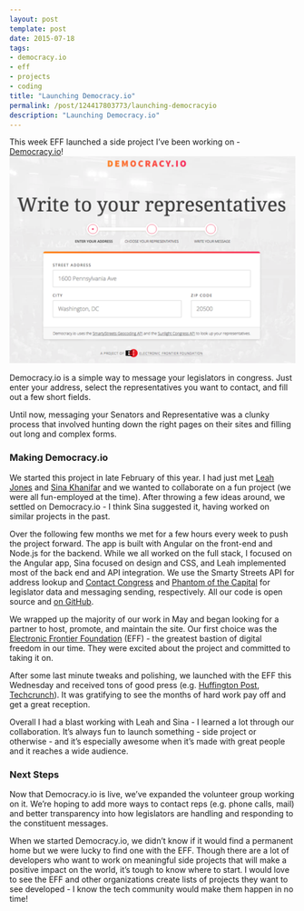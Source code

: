 ```yaml
---
layout: post
template: post
date: 2015-07-18
tags:
- democracy.io
- eff
- projects
- coding
title: "Launching Democracy.io"
permalink: /post/124417803773/launching-democracyio
description: "Launching Democracy.io"
---
```

This week EFF launched a side project I’ve been working on - [Democracy.io](https://democracy.io/#/)!
![](/images/a87cf52efaa316837c704e6a60d7e2a584321d19f62553a306883de119e3c679.png)

Democracy.io is a simple way to message your legislators in congress. Just enter your address, select the representatives you want to contact, and fill out a few short fields.

Until now, messaging your Senators and Representative was a clunky process that involved hunting down the right pages on their sites and filling out long and complex forms.

### Making Democracy.io

We started this project in late February of this year. I had just met [Leah Jones](http://l12s.com/) and [Sina Khanifar](https://twitter.com/sinak)&nbsp;and we wanted to collaborate on a fun project (we were all fun-employed at the time). After throwing a few ideas around, we settled on Democracy.io - I think Sina suggested it, having worked on similar projects in the past.

Over the following few months we met for a few hours every week to push the project forward. The app is built with Angular on the front-end and Node.js for the backend. While we all worked on the full stack, I focused on the Angular app, Sina focused on design and CSS, and Leah implemented most of the back end and API integration. We use the Smarty Streets API for address lookup and [Contact Congress](https://github.com/unitedstates/contact-congress) and [Phantom of the Capital](https://github.com/EFForg/phantom-of-the-capitol) for legislator data and messaging sending, respectively. All our code is open source and [on GitHub](https://github.com/EFForg/democracy.io).

We wrapped up the majority of our work in May and began looking for a partner to host, promote, and maintain the site. Our first choice was the [Electronic Frontier Foundation](https://www.eff.org/) (EFF) - the greatest bastion of digital freedom in our time. They were excited about the project and committed to taking it on.

After some last minute tweaks and polishing, we launched with the EFF this Wednesday and received tons of good press (e.g. [Huffington Post](http://www.huffingtonpost.com/entry/democracyio-makes-it-easier-to-email-your-representatives-in-dc_55a6d44fe4b0c5f0322c4cc4), [Techcrunch](http://techcrunch.com/2015/07/15/democracy-io/)). It was gratifying to see the months of hard work pay off and get a great reception.

Overall I had a blast working with Leah and Sina - I learned a lot through our collaboration. It’s always fun to launch something - side project or otherwise - and it’s especially awesome when it’s made with great people and it reaches a wide audience.

### Next Steps

Now that Democracy.io is live, we’ve expanded the volunteer group working on it. We’re hoping to add more ways to contact reps (e.g. phone calls, mail) and better transparency into how legislators are handling and responding to the constituent messages.

When we started Democracy.io, we didn’t know if it would find a permanent home but we were lucky to find one with the EFF. Though there are a lot of developers who want to work on meaningful side projects that will make a positive impact on the world, it’s tough to know where to start. I would love to see the EFF and other organizations create lists of projects they want to see developed - I know the tech community would make them happen in no time!